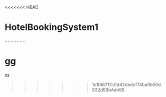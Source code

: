 <<<<<<< HEAD
# HotelBookingSystem1
=======
# gg
ss
>>>>>>> 1c1f46717c0d42dedcf74ba9b50d932d99b4eb95
